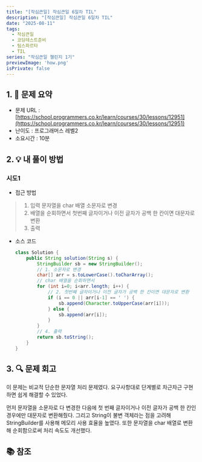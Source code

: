 ```yaml
---
title: "[작심큰일] 작심큰일 6일차 TIL"
description: "[작심큰일] 작심큰일 6일차 TIL"
date: "2025-08-11"
tags:
  - 작심큰일
  - 코딩테스트준비
  - 팀스파르타
  - TIL
series: "작심큰일 챌린지 1기"
previewImage: 'how.png'
isPrivate: false
---
```


<!-- ![작심큰일 챌린지](/images/99_java.png) -->


## 1. 📝 문제 요약
+ 문제 URL : [https://school.programmers.co.kr/learn/courses/30/lessons/12951](https://school.programmers.co.kr/learn/courses/30/lessons/12951)
+ 난이도 : 프로그래머스 레벨2
+ 소요시간 : 10분

## 2. 💡 내 풀이 방법
### 시도1
+ 접근 방법
> 1. 입력 문자열을 char 배열 소문자로 변경
> 2. 배열을 순회하면서 첫번째 글자이거나 이전 글자가 공백 한 칸이면 대문자로 변환
> 3. 출력

+ 소스 코드
    ```java
    class Solution {
        public String solution(String s) {
            StringBuilder sb = new StringBuilder();
            // 1. 소문자로 변경
            char[] arr = s.toLowerCase().toCharArray();
            // char 배열을 순회하면서
            for (int i=0; i<arr.length; i++) {
                // 2. 첫번째 글자이거나 이전 글자가 공백 한 칸이면 대문자로 변환
                if (i == 0 || arr[i-1] == ' ') {
                    sb.append(Character.toUpperCase(arr[i]));
                } else {
                    sb.append(arr[i]);
                }
            }
            // 4. 출력
            return sb.toString();
        }
    }
    ```

## 3. 🔍 문제 회고
이 문제는 비교적 단순한 문자열 처리 문제였다. 요구사항대로 단계별로 차근차근 구현하면 쉽게 해결할 수 있었다.   

먼저 문자열을 소문자로 다 변경한 다음에 첫 번째 글자이거나 이전 글자가 공백 한 칸인 경우에만 대문자로 변환해줬다. 그리고 String이 불변 객체라는 점을 고려해 StringBuilder를 사용해 메모리 사용 효율을 높였다. 또한 문자열을 char 배열로 변환해 순회함으로써 처리 속도도 개선했다. 

## 📚 참조
